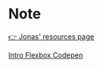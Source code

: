 # Note

[👉 Jonas' resources page](http://codingheroes.io/resources/)

[Intro Flexbox Codepen](https://codepen.io/jonasschmedtmann/pen/LXydvq)


